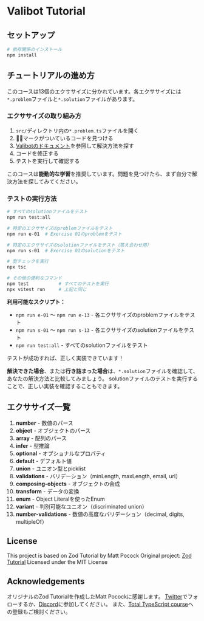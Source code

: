 # Valibot Tutorial

## セットアップ

```sh
# 依存関係のインストール
npm install
```

## チュートリアルの進め方

このコースは13個のエクササイズに分かれています。各エクササイズには`*.problem`ファイルと`*.solution`ファイルがあります。

### エクササイズの取り組み方

1. `src/`ディレクトリ内の`*.problem.ts`ファイルを開く
2. 🕵️‍♂️マークがついているコードを見つける
3. [Valibotのドキュメント](https://valibot.dev/)を参照して解決方法を探す
4. コードを修正する
5. テストを実行して確認する

このコースは**能動的な学習**を推奨しています。問題を見つけたら、まず自分で解決方法を探してみてください。

### テストの実行方法

```sh
# すべてのsolutionファイルをテスト
npm run test:all

# 特定のエクササイズのproblemファイルをテスト
npm run e-01  # Exercise 01のproblemをテスト

# 特定のエクササイズのsolutionファイルをテスト（答え合わせ用）
npm run s-01  # Exercise 01のsolutionをテスト

# 型チェックを実行
npx tsc

# その他の便利なコマンド
npm test           # すべてのテストを実行
npx vitest run     # 上記と同じ
```

**利用可能なスクリプト：**

- `npm run e-01` 〜 `npm run e-13` - 各エクササイズのproblemファイルをテスト
- `npm run s-01` 〜 `npm run s-13` - 各エクササイズのsolutionファイルをテスト
- `npm run test:all` - すべてのsolutionファイルをテスト

テストが成功すれば、正しく実装できています！

**解決できた場合**、または**行き詰まった場合**は、`*.solution`ファイルを確認して、あなたの解決方法と比較してみましょう。
solutionファイルのテストを実行することで、正しい実装を確認することもできます。

## エクササイズ一覧

1. **number** - 数値のパース
2. **object** - オブジェクトのパース
3. **array** - 配列のパース
4. **infer** - 型推論
5. **optional** - オプショナルなプロパティ
6. **default** - デフォルト値
7. **union** - ユニオン型とpicklist
8. **validations** - バリデーション（minLength, maxLength, email, url）
9. **composing-objects** - オブジェクトの合成
10. **transform** - データの変換
11. **enum** - Object Literalを使ったEnum
12. **variant** - 判別可能なユニオン（discriminated union）
13. **number-validations** - 数値の高度なバリデーション（decimal, digits, multipleOf）

## License

This project is based on Zod Tutorial by Matt Pocock
Original project: [Zod Tutorial](https://github.com/total-typescript/zod-tutorial)
Licensed under the MIT License

## Acknowledgements

オリジナルのZod Tutorialを作成したMatt Pocockに感謝します。
[Twitter](https://twitter.com/mattpocockuk)でフォローするか、[Discord](https://discord.gg/8S5ujhfTB3)に参加してください。
また、[Total TypeScript course](https://totaltypescript.com)への登録もご検討ください。
